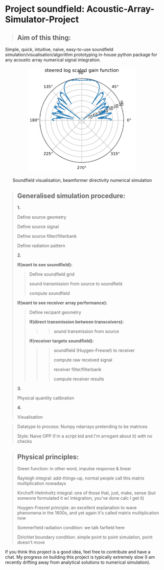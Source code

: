 # Project soundfield: Acoustic-Array-Simulator-Project
><h2>Aim of this thing:</h2>
<p>
Simple, quick, intuitive, naive, easy-to-use soundfield simulation/visualisation/algorithm prototyping in-house python package for any acoustic array numerical signal integration.
</p>
<p align="center">
  
  <img src="https://github.com/tytong99/Project-Soundfield/blob/main/img/beamformer_gain.PNG" width="350" title="numerical simulation of beamformer directivity">
</p>
<p align="center">
  Soundfield visualisation, beamformer directivity numerical simulation
</p>

><h2>Generalised simulation procedure:</h2>
>
>**1.**
>
>Define source geometry
>
>Define source signal
>
>Define source filter/filterbank
>
>Define radiation pattern
>
>**2.**
>
>**If(want to see soundfield):**
>
>>Define soundfield grid
>>
>>sound transmission from source to soundfield
>>
>>compute soundfield
>
>**If(want to see receiver array performance):**
>>Define recipant geometry
>>
>>**If(direct transmission between transceivers):**
>>
>>>>sound transmission from source
>>
>>**If(receiver targets soundfield):**
>>
>>>>soundfield (Huygen-Fresnel) to receiver
>>>>
>>>>compute raw received signal
>>>>
>>>>receiver filter/filterbank
>>>>
>>>>compute receiver results
>>>>
>**3.**
>
>Physical quantity calibration
>
>**4.**
>
>Visualisation
>


>Datatype to process: Numpy ndarrays pretending to be matrices
>
>Style: Naive OPP (I'm a script kid and I'm arrogant about it) with no checks
>


><h2>Physical principles:</h2>
>
>Green function: in other word, impulse response & linear
>
>Rayleigh integral: add-things-up, normal people call this matrix multiplication nowadays
>
>Kirchoff-Helmholtz integral: one of those that, just, make, sense (but someone formulated it w/ integration, you've done calc I get it)
>
>Huygen-Fresnel principle: an excellent explanation to wave phenomena in the 1600s, and yet again it's called matrix multiplication now
>
>Sommerfield radiation condition: we talk farfield here
>
>Dirichlet boundary condition: simple point to point simulation, point doesn't move


<p>
If you think this project is a good idea, feel free to contribute and have a chat. My progress on building this project is typically extremely slow (I am recently drifting away from analytical solutions to numerical simulation).
</p>

